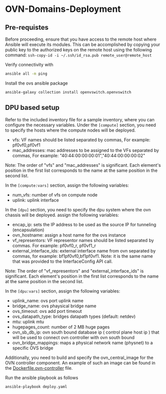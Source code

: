 # OVN-Domains-Deployment


## Pre-requistes

Before proceeding, ensure that you have access to the remote host where Ansible will execute its modules. This can be accomplished by copying your public key to the authorized keys on the remote host using the following command:
`ssh-copy-id -i ~/.ssh/id_rsa.pub remote_user@remote_host`

Verify connectivity with
```sh
ansible all -m ping
```

Install the ovs ansible package
```bash
ansible-galaxy collection install openvswitch.openvswitch
```

## DPU based setup
Refer to the included inventory file for a sample inventory, where you can configure the necessary variables.
Under the `[compute]` section, you need to specify the hosts where the compute nodes will be deployed.
- vfs: VF names should be listed separated by commas,
For example: pf0vf0,pf0vf1
- mac_addresses: mac addresses to be assigned to the VFs separated by commas,
For example: "40:44:00:00:00:01","40:44:00:00:00:02"

Note: The order of "vfs" and "mac_addresses" is significant. Each element's position in the first list corresponds to the name at the same position in the second list.

In the `[compute:vars]` section, assign the following variables:
- num_vfs: number of vfs on compute node
- uplink: uplink interface

In the `[dpu]` section, you need to specify the dpu system where the ovn chassis will be deployed. assign the following variables:
- encap_ip: sets the IP address to be used as the source IP for tunneling (encapsulation)
- ovn_hostname: assign a host name for the ovs instance
- vf_representors: VF representor names should be listed separated by commas. For example: pf0vf0_r, pf0vf1_r
- external_interface_ids: external interface name from ovn separated by commas, for example: bf1pf0vf0,bf1pf0vf1. Note: it is the same name that was provided to the InterfaceConfig API call.

Note: The order of "vf_representors" and "external_interface_ids" is significant. Each element's position in the first list corresponds to the name at the same position in the second list.

In the `[dpu:vars]` section, assign the following variables:
- uplink_name: ovs port uplink name
- bridge_name: ovs phaysical bridge name
- ovs_timeout: ovs add port timeout
- ovs_datapath_type: bridges datapath types (default: netdev)
- mtu: uplink mtu
- hugepages_count: number of 2 MB huge pages
- ovn_sb_db_ip: ovn south bound database ip ( control plane host ip ) that will be used to connect ovn controller with ovn south bound
- ovn_bridge_mappings: maps a physical network name (physnet) to a specific OVS bridge

Additionally, you need to build and specify the ovn_central_image for the OVN controller component. An example of such an image can be found in the [Dockerfile.ovn-controller](https://github.com/NVIDIA/ovn-isolation-deployment/blob/master/images/Dockerfile.ovn-controller) file.

Run the ansible playbook as follows

```bash
ansible-playbook deploy.yaml
```
